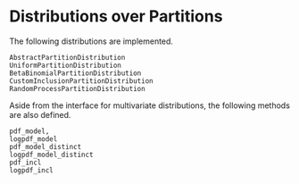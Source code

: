 # Distributions over Partitions

The following distributions are implemented.
```@docs
AbstractPartitionDistribution
UniformPartitionDistribution
BetaBinomialPartitionDistribution
CustomInclusionPartitionDistribution
RandomProcessPartitionDistribution
```

Aside from the interface for multivariate distributions, the following methods are also defined.
```@docs
pdf_model,
logpdf_model
pdf_model_distinct
logpdf_model_distinct
pdf_incl
logpdf_incl
```